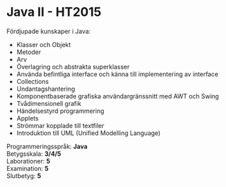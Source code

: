 # Java II - HT2015

Fördjupade kunskaper i Java:
- Klasser och Objekt
- Metoder 
- Arv
- Överlagring och abstrakta superklasser
- Använda befintliga interface och känna till implementering av interface
- Collections
- Undantagshantering
- Komponentbaserade grafiska användargränssnitt med AWT och Swing
- Tvådimensionell grafik
- Händelsestyrd programmering
- Applets
- Strömmar kopplade till textfiler
- Introduktion till UML (Unified Modelling Language)

Programmeringsspråk: <b>Java</b><br>
Betygsskala: <b>3/4/5</b><br>
Laborationer: <b>5</b><br>
Examination: <b>5</b><br>
Slutbetyg: <b>5</b>
